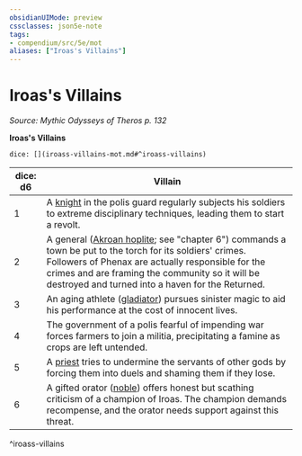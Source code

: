 ```yaml
---
obsidianUIMode: preview
cssclasses: json5e-note
tags:
- compendium/src/5e/mot
aliases: ["Iroas's Villains"]
---
```

# Iroas's Villains
*Source: Mythic Odysseys of Theros p. 132* 

**Iroas's Villains**

`dice: [](iroass-villains-mot.md#^iroass-villains)`

| dice: d6 | Villain |
|----------|---------|
| 1 | A [knight](/3-Mechanics/CLI/bestiary/humanoid/knight.md) in the polis guard regularly subjects his soldiers to extreme disciplinary techniques, leading them to start a revolt. |
| 2 | A general ([Akroan hoplite](/3-Mechanics/CLI/bestiary/humanoid/akroan-hoplite-mot.md); see "chapter 6") commands a town be put to the torch for its soldiers' crimes. Followers of Phenax are actually responsible for the crimes and are framing the community so it will be destroyed and turned into a haven for the Returned. |
| 3 | An aging athlete ([gladiator](/3-Mechanics/CLI/bestiary/humanoid/gladiator.md)) pursues sinister magic to aid his performance at the cost of innocent lives. |
| 4 | The government of a polis fearful of impending war forces farmers to join a militia, precipitating a famine as crops are left untended. |
| 5 | A [priest](/3-Mechanics/CLI/bestiary/humanoid/priest.md) tries to undermine the servants of other gods by forcing them into duels and shaming them if they lose. |
| 6 | A gifted orator ([noble](/3-Mechanics/CLI/bestiary/humanoid/noble.md)) offers honest but scathing criticism of a champion of Iroas. The champion demands recompense, and the orator needs support against this threat. |
^iroass-villains
